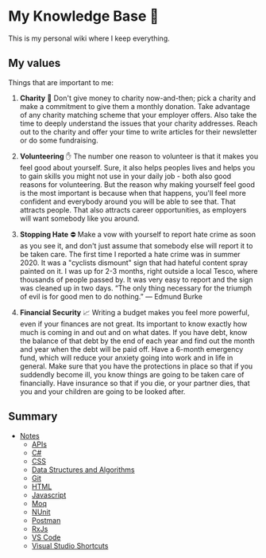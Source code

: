 # My Knowledge Base 🌿

This is my personal wiki where I keep everything.

## My values

Things that are important to me:

1. **Charity** 💸 Don't give money to charity now-and-then; pick a charity and make a commitment to give them a monthly donation. Take advantage of any charity matching scheme that your employer offers. Also take the time to deeply understand the issues that your charity addresses. Reach out to the charity and offer your time to write articles for their newsletter or do some fundraising.

2. **Volunteering** ✋ The number one reason to volunteer is that it makes you feel good about yourself. Sure, it also helps peoples lives and helps you to gain skills you might not use in your daily job - both also good reasons for volunteering. But the reason why making yourself feel good is the most important is because when that happens, you'll feel more confident and everybody around you will be able to see that. That attracts people. That also attracts career opportunities, as employers will want somebody like you around.

3. **Stopping Hate** ⛔️ Make a vow with yourself to report hate crime as soon as you see it, and don't just assume that somebody else will report it to be taken care. The first time I reported a hate crime was in summer 2020. It was a "cyclists dismount" sign that had hateful content spray painted on it. I was up for 2-3 months, right outside a local Tesco, where thousands of people passed by. It was very easy to report and the sign was cleaned up in two days. “The only thing necessary for the triumph of evil is for good men to do nothing.” ― Edmund Burke

4. **Financial Security** 📈 Writing a budget makes you feel more powerful, even if your finances are not great. Its important to know exactly how much is coming in and out and on what dates. If you have debt, know the balance of that debt by the end of each year and find out the month and year when the debt will be paid off. Have a 6-month emergency fund, which will reduce your anxiety going into work and in life in general. Make sure that you have the  protections in place so that if you suddendly become ill, you know things are going to be taken care of financially. Have insurance so that if you die, or your partner dies, that you and your children are going to be looked after. 


## Summary

- [Notes](notes/index.md)
  - [APIs](notes/api/index.md)
  - [C#](notes/c-sharp/index.md)
  - [CSS](notes/css/index.md)
  - [Data Structures and Algorithms](notes/data-structures-and-algorithms/index.md)
  - [Git](notes/git/index.md)
  - [HTML](notes/html/index.md)
  - [Javascript](notes/javascript/index.md)
  - [Moq](notes/moq/index.md)
  - [NUnit](notes/nunit/index.md)
  - [Postman](notes/postman/index.md)
  - [RxJs](notes/rxjs/index.md)
  - [VS Code](notes/vs-code/index.md)
  - [Visual Studio Shortcuts](notes/visual-studio-shortcuts/index.md)
